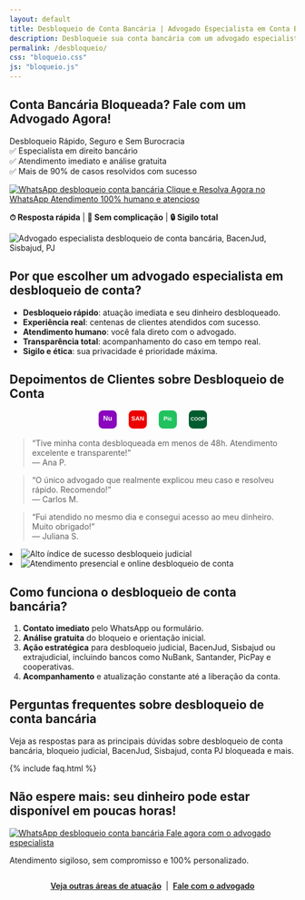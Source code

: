 ```yaml
---
layout: default
title: Desbloqueio de Conta Bancária | Advogado Especialista em Conta Bloqueada, PJ e Judicial
description: Desbloqueie sua conta bancária com um advogado especialista em bloqueio judicial e conta PJ bloqueada. Atendimento imediato, análise gratuita e alto índice de sucesso. Fale agora no WhatsApp!
permalink: /desbloqueio/
css: "bloqueio.css"
js: "bloqueio.js"
---
```

<section class="hero-overlay niche-hero fade-in">
  <div class="hero-content">
    <div class="hero-text">
      <h1 class="headline fade-in">Conta Bancária Bloqueada? <span class="destaque">Fale com um Advogado Agora!</span>
      </h1>
      <p class="subheadline fade-in delay-1">Desbloqueio Rápido, Seguro e Sem Burocracia <br>
        ✅ Especialista em direito bancário<br>
        ✅ Atendimento imediato e análise gratuita <br>
        ✅ Mais de 90% de casos resolvidos com sucesso</p>
      <a class="wpp-btn fade-in delay-3 niche-cta cta-final"
        href="https://wa.me/5547997441694?text=Ol%C3%A1%2C+gostaria+de+ajuda+com+desbloqueio+de+conta+banc%C3%A1ria"
        target="_blank" rel="noopener" aria-label="Fale agora no WhatsApp">
        <span class="wpp-icon" aria-hidden="true">
          <img src="{{ '/assets/img/whatsapp.svg' | relative_url }}" alt="WhatsApp desbloqueio conta bancária">
        </span>
        Clique e Resolva Agora no WhatsApp <span class="badge-imediato">Atendimento 100% humano e atencioso</span>
      </a>
      <p class="hero-obs fade-in delay-4 niche-trust"><strong>⏱ Resposta rápida</strong> | <strong>📑 Sem complicação</strong>
        | <strong>🔒 Sigilo total</strong></p>
    </div>
    <div class="hero-img fade-in delay-2">
      <img src="{{ '/assets/img/murilo-ramos.png' | relative_url }}"
        alt="Advogado especialista desbloqueio de conta bancária, BacenJud, Sisbajud, PJ" class="advogado-foto">
    </div>
  </div>
</section>

<section class="niche-explain fade-in delay-2">
  <h2>Por que escolher um advogado especialista em desbloqueio de conta?</h2>
  <ul class="niche-benefits">
    <li><strong>Desbloqueio rápido</strong>: atuação imediata e seu dinheiro desbloqueado.</li>
    <li><strong>Experiência real</strong>: centenas de clientes atendidos com sucesso.</li>
    <li><strong>Atendimento humano</strong>: você fala direto com o advogado.</li>
    <li><strong>Transparência total</strong>: acompanhamento do caso em tempo real.</li>
    <li><strong>Sigilo e ética</strong>: sua privacidade é prioridade máxima.</li>
  </ul>
</section>

<section class="niche-social-proof fade-in delay-3">
  <h2>Depoimentos de Clientes sobre Desbloqueio de Conta</h2>
  <div class="bancos-experiencia"
    style="display:flex;justify-content:center;gap:1.5em;margin-bottom:1.2em;flex-wrap:wrap;">
    <img src="/assets/img/banco-nubank.svg" alt="NuBank" title="NuBank" style="height:32px;width:auto;" loading="lazy">
    <img src="/assets/img/banco-santander.svg" alt="Santander" title="Santander" style="height:32px;width:auto;"
      loading="lazy">
    <img src="/assets/img/banco-picpay.svg" alt="PicPay" title="PicPay" style="height:32px;width:auto;" loading="lazy">
    <img src="/assets/img/banco-cooperativa.svg" alt="Cooperativas" title="Cooperativas" style="height:32px;width:auto;"
      loading="lazy">
  </div>
  <div class="niche-testimonials depoimentos">
    <blockquote>“Tive minha conta desbloqueada em menos de 48h. Atendimento excelente e transparente!”<br><span
        class="depoente">— Ana P.</span></blockquote>
    <blockquote>“O único advogado que realmente explicou meu caso e resolveu rápido. Recomendo!”<br><span
        class="depoente">— Carlos M.</span></blockquote>
    <blockquote>“Fui atendido no mesmo dia e consegui acesso ao meu dinheiro. Muito obrigado!”<br><span
        class="depoente">— Juliana S.</span></blockquote>
  </div>
  <div class="provas-badges niche-trust">
    <li><img src="{{ '/assets/img/badge-success.svg' | relative_url }}"
        alt="Alto índice de sucesso desbloqueio judicial"></li>
    <li><img src="{{ '/assets/img/badge-presencial-online.svg' | relative_url }}"
        alt="Atendimento presencial e online desbloqueio de conta"></li>
  </div>
</section>

<section class="niche-explain fade-in delay-4">
  <h2>Como funciona o desbloqueio de conta bancária?</h2>
  <ol class="niche-steps">
    <li><strong>Contato imediato</strong> pelo WhatsApp ou formulário.</li>
    <li><strong>Análise gratuita</strong> do bloqueio e orientação inicial.</li>
    <li><strong>Ação estratégica</strong> para desbloqueio judicial, BacenJud, Sisbajud ou extrajudicial, incluindo
      bancos como NuBank, Santander, PicPay e cooperativas.</li>
    <li><strong>Acompanhamento</strong> e atualização constante até a liberação da conta.</li>
  </ol>
</section>

<section class="niche-explain fade-in delay-5 niche-faq">
  <h2>Perguntas frequentes sobre desbloqueio de conta bancária</h2>
  <p>Veja as respostas para as principais dúvidas sobre desbloqueio de conta bancária, bloqueio judicial, BacenJud,
    Sisbajud, conta PJ bloqueada e mais.</p>
  {% include faq.html %}
</section>

<section class="cta-urgencia fade-in delay-6 niche-cta-bottom" id="cta">
  <h2>Não espere mais: seu dinheiro pode estar disponível em poucas horas!</h2>
  <a class="wpp-btn cta-final"
    href="https://wa.me/5547997441694?text=Ol%C3%A1%2C+gostaria+de+ajuda+com+desbloqueio+de+conta+banc%C3%A1ria"
    target="_blank" rel="noopener" aria-label="Fale agora no WhatsApp">
    <span class="wpp-icon" aria-hidden="true">
      <img src="{{ '/assets/img/whatsapp.svg' | relative_url }}" alt="WhatsApp desbloqueio conta bancária">
    </span>
    Fale agora com o advogado especialista
  </a>
  <p class="cta-obs">Atendimento sigiloso, sem compromisso e 100% personalizado.</p>
</section>

<!-- Linkagem interna -->
<div style="text-align:center; margin:2em 0 0 0;">
  <a href="/areas/" style="color:var(--azul);text-decoration:underline;font-weight:600;">Veja outras áreas de
    atuação</a> &nbsp;|&nbsp;
  <a href="/contato/" style="color:var(--azul);text-decoration:underline;font-weight:600;">Fale com o advogado</a>
</div>